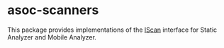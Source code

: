 # asoc-scanners
This package provides implementations of the <a href="https://github.com/AppSecDev/asoc-core/blob/master/src/main/java/com/ibm/appscan/plugin/core/scan/IScan.java">IScan</a> interface for Static Analyzer and Mobile Analyzer.
